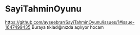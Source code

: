 # SayiTahminOyunu
https://github.com/ayseebrar/SayiTahminOyunu/issues/1#issue-1647499435
Buraya tıkladığınızda açılıyor hocam
